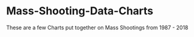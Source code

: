 # Mass-Shooting-Data-Charts
These are a few Charts put together on Mass Shootings  from 1987 - 2018
